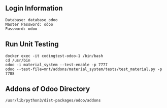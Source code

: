 ## Login Information
```
Database: database_odoo
Master Password: odoo
Password: odoo
```

## Run Unit Testing

```
docker exec -it codingtest-odoo-1 /bin/bash
cd /usr/bin
odoo -i material_system --test-enable -p 7777
odoo --test-file=mnt/addons/material_system/tests/test_material.py -p 7788
```

## Addons of Odoo Directory
```
/usr/lib/python3/dist-packages/odoo/addons
```